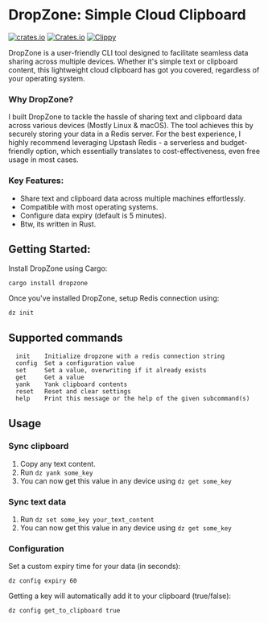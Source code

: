 # DropZone: Simple Cloud Clipboard

[![crates.io](https://img.shields.io/crates/v/dropzone)](https://crates.io/crates/dropzone)
[![Crates.io](https://img.shields.io/crates/d/dropzone)](https://crates.io/crates/dropzone)
[![Clippy](https://github.com/arjunkomath/DropZone/actions/workflows/clippy.yml/badge.svg)](https://github.com/arjunkomath/DropZone/actions/workflows/clippy.yml)

DropZone is a user-friendly CLI tool designed to facilitate seamless data sharing across multiple devices. Whether it's simple text or clipboard content, this lightweight cloud clipboard has got you covered, regardless of your operating system.

### Why DropZone?
I built DropZone to tackle the hassle of sharing text and clipboard data across various devices (Mostly Linux & macOS). The tool achieves this by securely storing your data in a Redis server. For the best experience, I highly recommend leveraging Upstash Redis - a serverless and budget-friendly option, which essentially translates to cost-effectiveness, even free usage in most cases.

### Key Features:

- Share text and clipboard data across multiple machines effortlessly.
- Compatible with most operating systems.
- Configure data expiry (default is 5 minutes).
- Btw, its written in Rust.

## Getting Started:

Install DropZone using Cargo:

```
cargo install dropzone
```

Once you've installed DropZone, setup Redis connection using:

```
dz init
```

## Supported commands

```
  init    Initialize dropzone with a redis connection string
  config  Set a configuration value
  set     Set a value, overwriting if it already exists
  get     Get a value
  yank    Yank clipboard contents
  reset   Reset and clear settings
  help    Print this message or the help of the given subcommand(s)
```

## Usage

### Sync clipboard

1. Copy any text content.
2. Run `dz yank some_key`
3. You can now get this value in any device using `dz get some_key`

### Sync text data

1. Run `dz set some_key your_text_content`
2. You can now get this value in any device using `dz get some_key`

### Configuration

Set a custom expiry time for your data (in seconds):
```
dz config expiry 60
```

Getting a key will automatically add it to your clipboard (true/false):
```
dz config get_to_clipboard true
```
